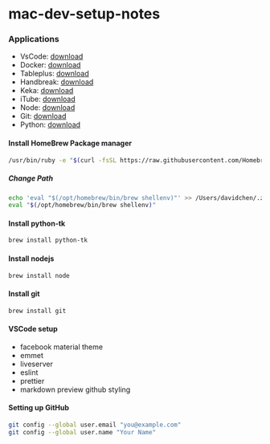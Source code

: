 # mac-dev-setup-notes

### Applications

- VsCode: <a href="https://code.visualstudio.com/download">download</a>
- Docker: <a href="https://docs.docker.com/desktop/install/mac-install/">download</a>
- Tableplus: <a href="https://tableplus.com/">download</a>
- Handbreak: <a href="https://handbrake.fr/">download</a>
- Keka: <a href="https://www.keka.io/en/">download</a>
- iTube: <a href="https://itube.aimersoft.com/">download</a>
- Node: <a href="https://nodejs.org/en/">download</a>
- Git: <a href="https://git-scm.com/download/mac">download</a>
- Python: <a href="https://www.python.org/downloads/macos/">download</a>

#### Install HomeBrew Package manager

```bash
/usr/bin/ruby -e "$(curl -fsSL https://raw.githubusercontent.com/Homebrew/install/master/install)"
```
##### Change Path
```bash
echo 'eval "$(/opt/homebrew/bin/brew shellenv)"' >> /Users/davidchen/.zprofile
eval "$(/opt/homebrew/bin/brew shellenv)"
```

#### Install python-tk

```bash
brew install python-tk
```

#### Install nodejs

```bash
brew install node
```

#### Install git

```bash
brew install git
```

#### VSCode setup

- facebook material theme
- emmet
- liveserver
- eslint
- prettier
- markdown preview github styling


#### Setting up GitHub

```bash
git config --global user.email "you@example.com"
git config --global user.name "Your Name"
```

